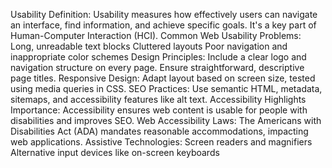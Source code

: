 Usability Definition: Usability measures how effectively users can navigate an interface, find information, and achieve specific goals. It's a key part of Human-Computer Interaction (HCI).
Common Web Usability Problems:
Long, unreadable text blocks
Cluttered layouts
Poor navigation and inappropriate color schemes
Design Principles:
Include a clear logo and navigation structure on every page.
Ensure straightforward, descriptive page titles.
Responsive Design: Adapt layout based on screen size, tested using media queries in CSS.
SEO Practices: Use semantic HTML, metadata, sitemaps, and accessibility features like alt text.
Accessibility Highlights
Importance: Accessibility ensures web content is usable for people with disabilities and improves SEO.
Web Accessibility Laws: The Americans with Disabilities Act (ADA) mandates reasonable accommodations, impacting web applications.
Assistive Technologies:
Screen readers and magnifiers
Alternative input devices like on-screen keyboards
